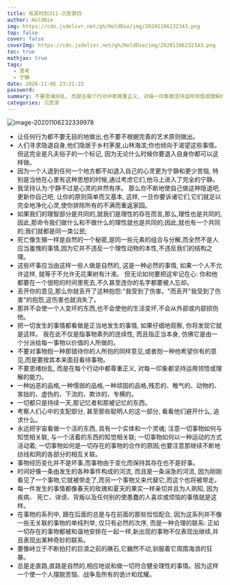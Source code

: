 ```yaml
---
title: 吼呆时刻311-沉思录四
author: HoldDie
img: https://cdn.jsdelivr.net/gh/HoldDie/img/20201106232343.png
top: false
cover: false
coverImg: https://cdn.jsdelivr.net/gh/HoldDie/img/20201106232343.png
toc: true
mathjax: true
tags:
  - 思考
  - 宁静
date: 2020-11-06 23:21:15
password:
summary: 不要思绪纷乱, 而是在每个行动中都尊重正义, 对每一印象都坚持运用领悟或理解的能力。
categories: 沉思录
---
```




![image-20201106232339978](https://cdn.jsdelivr.net/gh/HoldDie/img/20201106232343.png)



- 让任何行为都不要无目的地做出,也不要不根据完善的艺术原则做出。
- 人们寻求隐退自身,他们隐居于乡村茅屋,山林海滨;你也倾向于渴望这些事情。但这完全是凡夫俗子的一个标记, 因为无论什么时候你要退入自身你都可以这样做。
- 因为一个人退到任何一个地方都不如退入自己的心灵更为宁静和更少苦恼, 特别是当他在心里有这种思想的时候,通过考虑它们,他马上进入了完全的宁静。
- 我坚持认为:宁静不过是心灵的井然有序。 那么你不断地使自己做这种隐退吧, 更新你自己吧, 让你的原则简单而又基本, 这样, 一旦你要诉诸它们,它们就足以完全地净化心灵,使你排除所有的不满而重返家园。
- 如果我们的理智部分是共同的,就我们是理性的存在而言,那么,理性也是共同的,因此,那命令我们做什么和不做什么的理性就也是共同的;因此,就也有一个共同的;我们就都是同一类公民;
- 死亡像生殖一样是自然的一个秘密,是同一些元素的组合与分解,而全然不是人应当羞愧的事情,因为它并不违反一个理性动物的本性,不违反我们的结构之理。
- 这些坏事应当由这样一些人做是自然的, 这是一种必然的事情, 如果一个人不允许这样, 就等于不允许无花果树有汁液。 但无论如何要把这牢记在心: 你和他都要在一个很短的时间里死去,不久甚至连你的名字都要被人忘却。
- 丢开你的意见,那么你就丢开了这种抱怨:"我受到了伤害。"而丢开"我受到了伤害"的抱怨,这伤害也就消失了。
- 那并不会使一个人变坏的东西,也不会使他的生活变坏,不会从外部或内部损伤他。
- 把一切发生的事情都看做是正当地发生的事情, 如果仔细地观察, 你将发现它就是这样。
  我在此不仅是指事物素列的连续性, 而且指正当本身, 仿佛它是由一个分派给每一事物以价值的人所做的。
- 不要对事物抱一种那错待你的人所抱的同样意见,或者抱一种他希望你有的意见,而是要按其本来面目看待事物。
- 不要思绪纷乱, 而是在每个行动中都尊重正义, 对每一印象都坚持运用领悟或理解的能力。
- 一种凶恶的品格,一种懦弱的品格,一种顽固的品格,残忍的、稚气的、动物的、笨拙的、虚伪的、下流的、欺诈的、专横的。
- 一切都只是持续一天,那记忆者和那被记忆的东西。
- 考察人们心中的支配部分, 甚至那些聪明人的这一部分, 看看他们避开什么, 追求什么。
- 永远把宇宙看做一个活的东西, 具有一个实体和一个灵魂; 注意一切事物如何与知觉相关联, 与一个活着的东西的知觉相关联; 一切事物如何以一种运动的方式活动着; 一切事物如何是一切存在的事物的合作的原因;也要注意那继续不断地纺线和网的各部分的相互关联。
- 事物经历变化并不是坏事,而事物由于变化而保持其存在也不是好事。
- 时间好像一条由发生的各种事件构成的河流, 而且是一条湍急的河流, 因为刚刚看见了一个事物,它就被带走了,而另一个事物又来代替它,而这个也将被带走。
- 每一件发生的事情都像春天的玫瑰和夏天的果实一样亲切并且为人熟知, 因为疾病、 死亡、诽谤、背叛以及任何别的使愚蠢的人喜欢或烦恼的事情就是这样。
- 在事物的系列中, 跟在后面的总是与在前面的那些恰恰配合, 因为这系列并不像一些无关联的事物的单纯列举, 仅只有必然的次序, 而是一种合理的联系: 正如一切存在的事物都被和谐地安排在一起一样,新出现的事物不仅表现出继续,并且表现出某种奇妙的联系。
- 要像峙立于不断拍打的巨浪之前的礁石,它巍然不动,驯服着它周围海浪的狂暴。
- 总是走直路,直路是自然的,相应地说和做一切符合健全理性的事情。因为这样一个使一个人摆脱苦恼、战争及所有的诡计和炫耀。